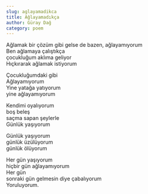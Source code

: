 ```yaml
---
slug: aglayamadikca
title: Ağlayamadıkça
author: Güray Dağ
category: poem
---
```


Ağlamak bir çözüm gibi gelse de bazen, ağlayamıyorum  
Ben ağlamaya çalıştıkça  
çocukluğum aklıma geliyor  
Hıçkırarak ağlamak istiyorum  

Çocukluğumdaki gibi  
Ağlayamıyorum  
Yine yatağa yatıyorum  
yine ağlayamıyorum  

Kendimi oyalıyorum  
boş beleş   
saçma sapan şeylerle  
Günlük yaşıyorum  

Günlük yaşıyorum  
günlük üzülüyorum  
günlük ölüyorum  

Her gün yaşıyorum  
hiçbir gün ağlayamıyorum  
Her gün  
sonraki gün gelmesin diye çabalıyorum  
Yoruluyorum.  
